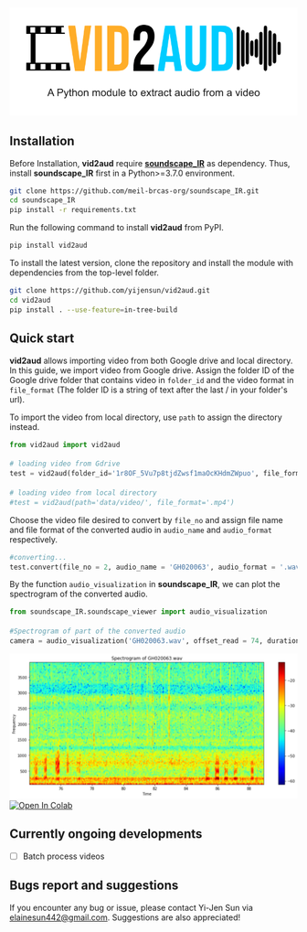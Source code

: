 <div align="center">
    <img src="./doc/image/logo.png" alt="logo" width="600"/>
</div>

## Installation
Before Installation, **vid2aud** require [**soundscape_IR**](https://github.com/meil-brcas-org/soundscape_IR) as dependency. Thus, install **soundscape_IR** first in a Python>=3.7.0 environment.
```bash
git clone https://github.com/meil-brcas-org/soundscape_IR.git
cd soundscape_IR
pip install -r requirements.txt
```

Run the following command to install **vid2aud** from PyPI.
```bash
pip install vid2aud
```

To install the latest version, clone the repository and install the module with dependencies from the top-level folder.
```bash
git clone https://github.com/yijensun/vid2aud.git 
cd vid2aud
pip install . --use-feature=in-tree-build
```

## Quick start

**vid2aud** allows importing video from both Google drive and local directory. 
In this guide, we import video from Google drive. Assign the folder ID of the Google drive folder that contains video in `folder_id` and the video format in `file_format` (The folder ID is a string of text after the last / in your folder's url). 

To import the video from local directory, use `path` to assign the directory instead.

```python
from vid2aud import vid2aud

# loading video from Gdrive
test = vid2aud(folder_id='1r8OF_5Vu7p8tjdZwsf1maOcKHdmZWpuo', file_format='.mp4')

# loading video from local directory
#test = vid2aud(path='data/video/', file_format='.mp4')
```
Choose the video file desired to convert by `file_no` and assign file name and file format of the converted audio in `audio_name` and `audio_format` respectively.

```python
#converting...
test.convert(file_no = 2, audio_name = 'GH020063', audio_format = '.wav')
```

By the function `audio_visualization` in **soundscape_IR**, we can plot the spectrogram of the converted audio.

```python
from soundscape_IR.soundscape_viewer import audio_visualization

#Spectrogram of part of the converted audio
camera = audio_visualization('GH020063.wav', offset_read = 74, duration_read=15, FFT_size=2048, window_overlap=0, plot_type='Spectrogram', f_range=[50,4000], prewhiten_percent=0)
```
<div align="center">
    <img src="./doc/image/result_1.png" alt="logo" width="600"/>
</div>
<div>
   <a href="https://colab.research.google.com/drive/1tqT6ydi8QIs1Fd8eCGrdlNgmFexv-bca?usp=sharing"><img src="https://colab.research.google.com/assets/colab-badge.svg" alt="Open In Colab"></a>
</div>

## Currently ongoing developments
- [ ] Batch process videos

## Bugs report and suggestions 
If you encounter any bug or issue, please contact Yi-Jen Sun via elainesun442@gmail.com. Suggestions are also appreciated!
